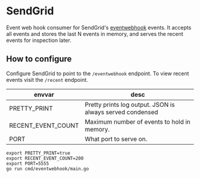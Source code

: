 # SendGrid

Event web hook consumer for SendGrid's
[eventwebhook](https://sendgrid.com/docs/for-developers/tracking-events/getting-started-event-webhook/)
events. It accepts all events and stores the last N events in memory,
and serves the recent events for inspection later.

## How to configure

Configure SendGrid to point to the `/eventwebhook` endpoint. To view
recent events visit the `/recent` endpoint.

| envvar             | desc                                                      |
|--------------------|-----------------------------------------------------------|
| PRETTY_PRINT       | Pretty prints log output. JSON is always served condensed |
| RECENT_EVENT_COUNT | Maximum number of events to hold in memory.               |
| PORT               | What port to serve on.                                    |

```
export PRETTY_PRINT=true
export RECENT_EVENT_COUNT=200
export PORT=5555
go run cmd/eventwebhook/main.go
```
